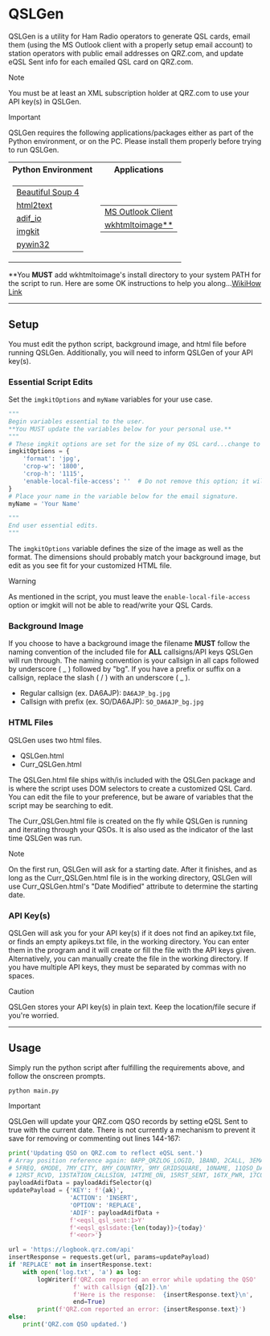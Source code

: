 # QSLGen
QSLGen is a utility for Ham Radio operators to generate QSL cards, email them (using the MS Outlook client with a properly setup email account) to station operators with public email addresses on QRZ.com, and update eQSL Sent info for each emailed QSL card on QRZ.com.

> [!NOTE]
> You must be at least an XML subscription holder at QRZ.com to use your API key(s) in QSLGen.

> [!IMPORTANT]
> QSLGen requires the following applications/packages either as part of the Python environment, or on the PC.  Please install them properly before trying to run QSLGen.
> <table>
> <tr>
> <th>Python Environment</th>
> <th>Applications</th>
> </tr>
> <tr>
> <td>
> <table>
> <tr><td><a href="https://pypi.org/project/beautifulsoup4/">Beautiful Soup 4</a></td></tr>
> <tr><td><a href="https://pypi.org/project/html2text/">html2text</a></td></tr>
> <tr><td><a href="https://pypi.org/project/adif-io/">adif_io</a></td></tr>
> <tr><td><a href="https://pypi.org/project/imgkit/">imgkit</a></td></tr>
> <tr><td><a href="https://pypi.org/project/pywin32/">pywin32</a></td></tr>
> </table>
> </td>
> <td>
> <table>
> <tr><td><a href="https://microsoft.com">MS Outlook Client</a></td></tr>
> <tr><td><a href="https://wkhtmltopdf.org">wkhtmltoimage**</a></td></tr>
> </table>
> </td>
> </tr> </table>
> **You <strong>MUST</strong> add wkhtmltoimage's install directory to your system PATH for the script to run.  Here are some OK instructions to help you along...<a href="https://www.wikihow.com/Change-the-PATH-Environment-Variable-on-Windows">WikiHow Link</a>
***
## Setup
You must edit the python script, background image, and html file before running QSLGen.  Additionally, you will need to inform QSLGen of your API key(s).

### Essential Script Edits
Set the ```imgkitOptions``` and ```myName``` variables for your use case. 
```python
"""
Begin variables essential to the user.
**You MUST update the variables below for your personal use.**
"""
# These imgkit options are set for the size of my QSL card...change to your preference/background image size.
imgkitOptions = {
    'format': 'jpg',
    'crop-w': '1800',
    'crop-h': '1115',
    'enable-local-file-access': ''  # Do not remove this option; it will cause imgkit/wkhtmltoimage failure.
}
# Place your name in the variable below for the email signature.
myName = 'Your Name'

"""
End user essential edits.
"""
```
The ```imgkitOptions``` variable defines the size of the image as well as the format.  The dimensions should probably match your background image, but edit as you see fit for your customized HTML file.
> [!WARNING]
> As mentioned in the script, you must leave the ```enable-local-file-access``` option or imgkit will not be able to read/write your QSL Cards.

### Background Image
If you choose to have a background image the filename <strong>MUST</strong> follow the naming convention of the included file for <strong>ALL</strong> callsigns/API keys QSLGen will run through.  The naming convention is your callsign in all caps followed by underscore ( _ ) followed by "bg".  If you have a prefix or suffix on a callsign, replace the slash ( / ) with an underscore ( _ ).
- Regular callsign (ex. DA6AJP): ```DA6AJP_bg.jpg```
- Callsign with prefix (ex. SO/DA6AJP): ```SO_DA6AJP_bg.jpg```

### HTML Files
QSLGen uses two html files.
- QSLGen.html
- Curr_QSLGen.html

The QSLGen.html file ships with/is included with the QSLGen package and is where the script uses DOM selectors to create a customized QSL Card.  You can edit the file to your preference, but be aware of variables that the script may be searching to edit.

The Curr_QSLGen.html file is created on the fly while QSLGen is running and iterating through your QSOs.  It is also used as the indicator of the last time QSLGen was run.  
> [!NOTE]
> On the first run, QSLGen will ask for a starting date.  After it finishes, and as long as the Curr_QSLGen.html file is in the working directory, QSLGen will use Curr_QSLGen.html's "Date Modified" attribute to determine the starting date.


### API Key(s)
QSLGen will ask you for your API key(s) if it does not find an apikey.txt file, or finds an empty apikeys.txt file, in the working directory.  You can enter them in the program and it will create or fill the file with the API keys given.  Alternatively, you can manually create the file in the working directory.  If you have multiple API keys, they must be separated by commas with no spaces.
> [!CAUTION]
> QSLGen stores your API key(s) in plain text.  Keep the location/file secure if you're worried.
***
## Usage
Simply run the python script after fulfilling the requirements above, and follow the onscreen prompts.
```
python main.py
```
> [!IMPORTANT]
> QSLGen will update your QRZ.com QSO records by setting eQSL Sent to true with the current date.  There is not currently a mechanism to prevent it save for removing or commenting out lines 144-167:
```python
print('Updating QSO on QRZ.com to reflect eQSL sent.')
# Array position reference again: 0APP_QRZLOG_LOGID, 1BAND, 2CALL, 3EMAIL, 4EQSL_QSL_SENT,
# 5FREQ, 6MODE, 7MY_CITY, 8MY_COUNTRY, 9MY_GRIDSQUARE, 10NAME, 11QSO_DATE,
# 12RST_RCVD, 13STATION_CALLSIGN, 14TIME_ON, 15RST_SENT, 16TX_PWR, 17COMMENT, 18NOTES
payloadAdifData = payloadAdifSelector(q)
updatePayload = {'KEY': f'{ak}',
                 'ACTION': 'INSERT',
                 'OPTION': 'REPLACE',
                 'ADIF': payloadAdifData +
                 f'<eqsl_qsl_sent:1>Y'
                 f'<eqsl_qslsdate:{len(today)}>{today}'
                 f'<eor>'}

url = 'https://logbook.qrz.com/api'
insertResponse = requests.get(url, params=updatePayload)
if 'REPLACE' not in insertResponse.text:
    with open('log.txt', 'a') as log:
        logWriter(f'QRZ.com reported an error while updating the QSO'
                  f' with callsign {q[2]}.\n'
                  f'Here is the response:  {insertResponse.text}\n',
                  end=True)
        print(f'QRZ.com reported an error: {insertResponse.text}')
else:
    print('QRZ.com QSO updated.')
```
